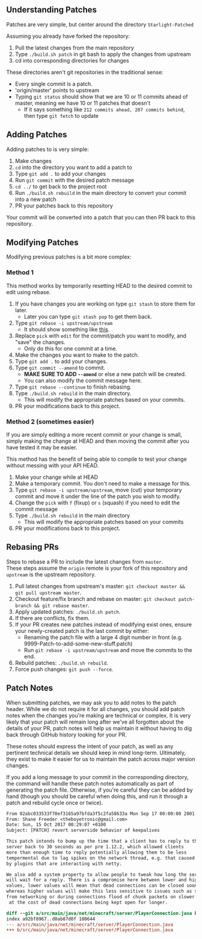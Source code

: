 ## Understanding Patches
Patches are very simple, but center around the directory `Starlight-Patched`

Assuming you already have forked the repository:

1. Pull the latest changes from the main repository
2. Type `./build.sh patch` in git bash to apply the changes from upstream
3. cd into corresponding directories for changes

These directories aren't git repositories in the traditional sense:

- Every single commit is a patch.
- 'origin/master' points to upstream
- Typing `git status` should show that we are 10 or 11 commits ahead of master, meaning we have 10 or 11 patches that  doesn't
    - If it says something like `212 commits ahead, 207 commits behind`, then type `git fetch` to update 

## Adding Patches
Adding patches to  is very simple:

1. Make changes
2. `cd` into the directory you want to add a patch to
3. Type `git add .` to add your changes
4. Run `git commit` with the desired patch message
5. `cd ../` to get back to the project root
6. Run `./build.sh rebuild` in the main directory to convert your commit into a new patch
7. PR your patches back to this repository

Your commit will be converted into a patch that you can then PR back to this repository.

## Modifying Patches
Modifying previous patches is a bit more complex:

### Method 1
This method works by temporarily resetting HEAD to the desired commit to edit using rebase.

1. If you have changes you are working on type `git stash` to store them for later.
    - Later you can type `git stash pop` to get them back.
2. Type `git rebase -i upstream/upstream`
    - It should show something like [this](https://gist.github.com/zachbr/21e92993cb99f62ffd7905d7b02f3159).
3. Replace `pick` with `edit` for the commit/patch you want to modify, and "save" the changes.
    - Only do this for one commit at a time.
4. Make the changes you want to make to the patch.
5. Type `git add .` to add your changes.
6. Type `git commit --amend` to commit.
    - **MAKE SURE TO ADD `--amend`** or else a new patch will be created.
    - You can also modify the commit message here.
7. Type `git rebase --continue` to finish rebasing.
8. Type `./build.sh rebuild` in the main directory.
    - This will modify the appropriate patches based on your commits.
9. PR your modifications back to this project.

### Method 2 (sometimes easier)
If you are simply editing a more recent commit or your change is small, simply making the change at HEAD and then moving the commit after you have tested it may be easier.

This method has the benefit of being able to compile to test your change without messing with your API HEAD.

1. Make your change while at HEAD
2. Make a temporary commit. You don't need to make a message for this.
3. Type `git rebase -i upstream/upstream`, move (cut) your temporary commit and move it under the line of the patch you wish to modify.
4. Change the `pick` with `f` (fixup) or `s` (squash) if you need to edit the commit message
5. Type `./build.sh rebuild` in the main directory
    - This will modify the appropriate patches based on your commits
6. PR your modifications back to this project.


## Rebasing PRs

Steps to rebase a PR to include the latest changes from `master`.  
These steps assume the `origin` remote is your fork of this repository and `upstream` is the upstream repository.

1. Pull latest changes from upstream's master: `git checkout master && git pull upstream master`.
2. Checkout feature/fix branch and rebase on master: `git checkout patch-branch && git rebase master`.
3. Apply updated patches: `./build.sh patch`.
4. If there are conflicts, fix them.
5. If your PR creates new patches instead of modifying exist ones, ensure your newly-created patch is the last commit by either:
    * Renaming the patch file with a large 4 digit number in front (e.g. 9999-Patch-to-add-some-new-stuff.patch)
    * Run `git rebase -i upstream/upstream` and move the commits to the end.
6. Rebuild patches: `./build.sh rebuild`.
7. Force push changes: `git push --force`.

## Patch Notes
When submitting patches, we may ask you to add notes to the patch header.
While we do not require it for all changes, you should add patch notes when the changes you're making are technical or complex.
It is very likely that your patch will remain long after we've all forgotten about the details of your PR, patch notes will help
us maintain it without having to dig back through GitHub history looking for your PR.

These notes should express the intent of your patch, as well as any pertinent technical details we should keep in mind long-term.
Ultimately, they exist to make it easier for us to maintain the patch across major version changes.

If you add a long message to your commit in the corresponding directory, the command will handle these patch
notes automatically as part of generating the patch file. Otherwise, if you're careful they can be added by hand 
(though you should be careful when doing this, and run it through a patch and rebuild cycle once or twice).

```patch
From 02abc033533f70ef3165a97bfda3f5c2fa58633a Mon Sep 17 00:00:00 2001
From: Shane Freeder <theboyetronic@gmail.com>
Date: Sun, 15 Oct 2017 00:29:07 +0100
Subject: [PATCH] revert serverside behavior of keepalives

This patch intends to bump up the time that a client has to reply to the
server back to 30 seconds as per pre 1.12.2, which allowed clients
more than enough time to reply potentially allowing them to be less
tempermental due to lag spikes on the network thread, e.g. that caused
by plugins that are interacting with netty.

We also add a system property to allow people to tweak how long the server
will wait for a reply. There is a compromise here between lower and higher
values, lower values will mean that dead connections can be closed sooner,
whereas higher values will make this less sensitive to issues such as spikes
from networking or during connections flood of chunk packets on slower clients,
 at the cost of dead connections being kept open for longer.

diff --git a/src/main/java/net/minecraft/server/PlayerConnection.java b/src/main/java/net/minecraft/server/PlayerConnection.java
index a92bf8967..d0ab87d0f 100644
--- a/src/main/java/net/minecraft/server/PlayerConnection.java
+++ b/src/main/java/net/minecraft/server/PlayerConnection.java
```

